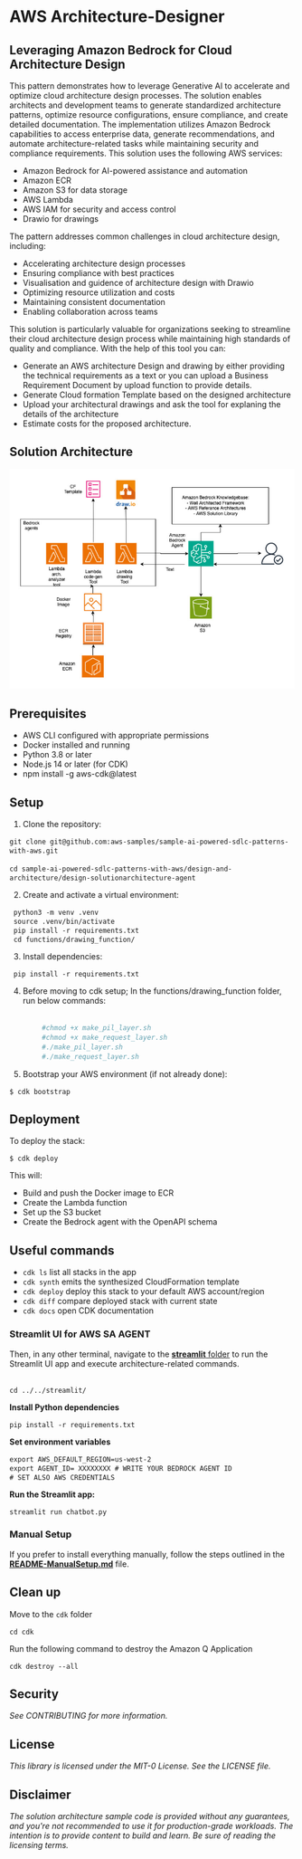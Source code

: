 # AWS Architecture-Designer

## Leveraging Amazon Bedrock for Cloud Architecture Design

This pattern demonstrates how to leverage Generative AI to accelerate and optimize cloud architecture design processes. The solution enables architects and development teams to generate standardized architecture patterns, optimize resource configurations, ensure compliance, and create detailed documentation. The implementation utilizes Amazon Bedrock capabilities to access enterprise data, generate recommendations, and automate architecture-related tasks while maintaining security and compliance requirements. This solution uses the following AWS services:

- Amazon Bedrock for AI-powered assistance and automation
- Amazon ECR
- Amazon S3 for data storage
- AWS Lambda
- AWS IAM for security and access control
- Drawio for drawings


The pattern addresses common challenges in cloud architecture design, including:

- Accelerating architecture design processes
- Ensuring compliance with best practices
- Visualisation and guidence of architecture design with Drawio
- Optimizing resource utilization and costs
- Maintaining consistent documentation
- Enabling collaboration across teams


This solution is particularly valuable for organizations seeking to streamline their cloud architecture design process while maintaining high standards of quality and compliance. With the help of this tool you can:

- Generate an AWS architecture Design and drawing by either providing the technical requirements as a text or you can upload a Business Requirement Document by upload function to provide details.
- Generate Cloud formation Template based on the designed architecture
- Upload your architectural drawings and ask the tool for explaning the details of the architecture
- Estimate costs for the proposed architecture.

## Solution Architecture

![Solution Architecture](images/agent_arch.jpg "Solution Architecture")


## Prerequisites

- AWS CLI configured with appropriate permissions
- Docker installed and running
- Python 3.8 or later
- Node.js 14 or later (for CDK)
- npm install -g aws-cdk@latest


## Setup

1. Clone the repository:
   
  ```
  git clone git@github.com:aws-samples/sample-ai-powered-sdlc-patterns-with-aws.git

  cd sample-ai-powered-sdlc-patterns-with-aws/design-and-architecture/design-solutionarchitecture-agent

  ```
2. Create and activate a virtual environment:

```
 python3 -m venv .venv
 source .venv/bin/activate
 pip install -r requirements.txt
 cd functions/drawing_function/

```

3. Install dependencies:

```
 pip install -r requirements.txt
```

4. Before moving to cdk setup; In the functions/drawing_function folder, run below commands:
   
``` bash

        #chmod +x make_pil_layer.sh
        #chmod +x make_request_layer.sh
        #./make_pil_layer.sh
        #./make_request_layer.sh

```

5. Bootstrap your AWS environment (if not already done):

```
$ cdk bootstrap
```

## Deployment

To deploy the stack:

```
$ cdk deploy
```

This will:
- Build and push the Docker image to ECR
- Create the Lambda function
- Set up the S3 bucket
- Create the Bedrock agent with the OpenAPI schema

## Useful commands

 * `cdk ls`          list all stacks in the app
 * `cdk synth`       emits the synthesized CloudFormation template
 * `cdk deploy`      deploy this stack to your default AWS account/region
 * `cdk diff`        compare deployed stack with current state
 * `cdk docs`        open CDK documentation



### Streamlit UI for AWS SA AGENT

Then, in any other terminal, navigate to the [**streamlit** folder](streamlit/README.md) to run the Streamlit UI app and execute architecture-related commands.

```

cd ../../streamlit/

```

**Install Python dependencies**
```
pip install -r requirements.txt
```

**Set environment variables**
```
export AWS_DEFAULT_REGION=us-west-2
export AGENT_ID= XXXXXXXX # WRITE YOUR BEDROCK AGENT ID
# SET ALSO AWS CREDENTIALS
```


**Run the Streamlit app:**
```
streamlit run chatbot.py
```


### Manual Setup
If you prefer to install everything manually, follow the steps outlined in the [**README-ManualSetup.md**](README-ManualSetup.md) file.

## Clean up

Move to the `cdk` folder

```
cd cdk
```
Run the following command to destroy the Amazon Q Application

```
cdk destroy --all
```

## Security

_See CONTRIBUTING for more information._

## License

_This library is licensed under the MIT-0 License. See the LICENSE file._

## Disclaimer

_The solution architecture sample code is provided without any guarantees, and you're not recommended to use it for production-grade workloads. The intention is to provide content to build and learn. Be sure of reading the licensing terms._
